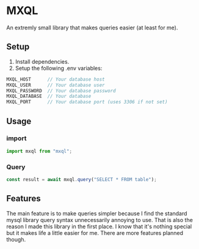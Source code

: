 # MXQL
An extremly small library that makes queries easier (at least for me).

## Setup

1. Install dependencies.
2. Setup the following .env variables:
```js
MXQL_HOST      // Your database host
MXQL_USER      // Your database user
MXQL_PASSWORD  // Your database password
MXQL_DATABASE  // Your database
MXQL_PORT      // Your database port (uses 3306 if not set)
```

## Usage

### import
```js
import mxql from "mxql";
```

### Query
```js
const result = await mxql.query("SELECT * FROM table");
```

## Features
The main feature is to make queries simpler because I find the standard mysql library query syntax unnecessarily annoying to use. That is also the reason I made this library in the first place. I know that it's nothing special but it makes life a little easier for me. 
There are more features planned though.
